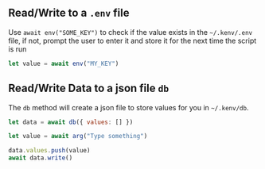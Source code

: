 ## Read/Write to a `.env` file

Use `await env("SOME_KEY")` to check if the value exists in the `~/.kenv/.env` file, if not, prompt the user to enter it and store it for the next time the script is run

```js
let value = await env("MY_KEY")
```

## Read/Write Data to a json file `db`

The `db` method will create a json file to store values for you in `~/.kenv/db`.

```js
let data = await db({ values: [] })

let value = await arg("Type something")

data.values.push(value)
await data.write()
```

